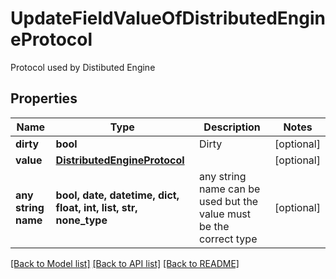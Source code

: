 # UpdateFieldValueOfDistributedEngineProtocol

Protocol used by Distibuted Engine

## Properties
Name | Type | Description | Notes
------------ | ------------- | ------------- | -------------
**dirty** | **bool** | Dirty | [optional] 
**value** | [**DistributedEngineProtocol**](DistributedEngineProtocol.md) |  | [optional] 
**any string name** | **bool, date, datetime, dict, float, int, list, str, none_type** | any string name can be used but the value must be the correct type | [optional]

[[Back to Model list]](../README.md#documentation-for-models) [[Back to API list]](../README.md#documentation-for-api-endpoints) [[Back to README]](../README.md)



